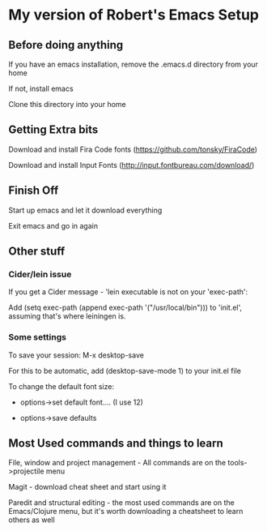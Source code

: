 # My version of Robert's Emacs Setup

## Before doing anything

If you have an emacs installation, remove the .emacs.d directory from your home

If not, install emacs

Clone this directory into your home

## Getting Extra bits

Download and install Fira Code fonts (https://github.com/tonsky/FiraCode)

Download and install Input Fonts (http://input.fontbureau.com/download/)

## Finish Off

Start up emacs and let it download everything

Exit emacs and go in again

## Other stuff

### Cider/lein issue

If you get a Cider message - 'lein executable is not on your 'exec-path':

Add (setq exec-path (append exec-path '("/usr/local/bin"))) to 'init.el', assuming that's where leiningen is.

### Some settings

To save your session: M-x desktop-save

For this to be automatic, add (desktop-save-mode 1) to your init.el file

To change the default font size:

* options->set default font.... (I use 12)

* options->save defaults

## Most Used commands and things to learn

File, window and project management - All commands are on the tools->projectile menu

Magit - download cheat sheet and start using it

Paredit and structural editing - the most used commands are on the Emacs/Clojure menu, but it's worth downloading a cheatsheet to learn others as well
